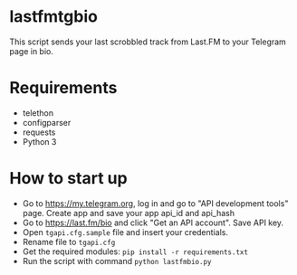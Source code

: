 # lastfmtgbio
This script sends your last scrobbled track from Last.FM to your Telegram page in bio.
# Requirements
- telethon
- configparser
- requests
- Python 3
# How to start up
- Go to https://my.telegram.org, log in and go to "API development tools" page. Create app and save your app api_id and api_hash
- Go to https://last.fm/bio and click "Get an API account". Save API key.
- Open `tgapi.cfg.sample` file and insert your credentials.
- Rename file to `tgapi.cfg`
- Get the required modules: `pip install -r requirements.txt`
- Run the script with command `python lastfmbio.py`
